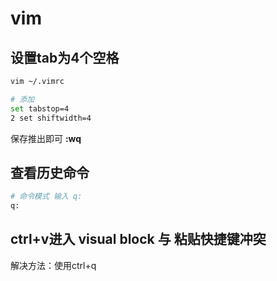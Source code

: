 # vim

## 设置tab为4个空格

~~~bash
vim ~/.vimrc

# 添加
set tabstop=4
2 set shiftwidth=4
~~~

保存推出即可 **:wq**

## 查看历史命令

~~~bash
# 命令模式 输入 q:
q:
~~~

## ctrl+v进入 visual block 与 粘贴快捷键冲突

解决方法：使用ctrl+q
